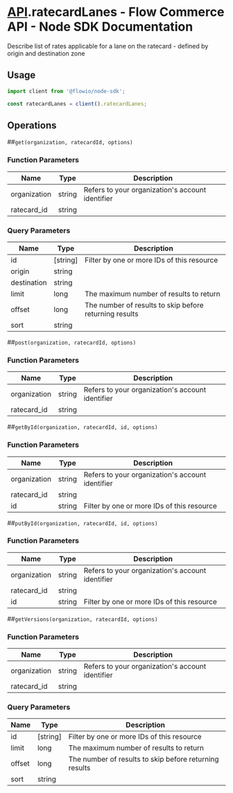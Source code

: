 # [API](README.md).ratecardLanes - Flow Commerce API - Node SDK Documentation

Describe list of rates applicable for a lane on the ratecard - defined by origin and destination zone

## Usage

```JavaScript
import client from '@flowio/node-sdk';

const ratecardLanes = client().ratecardLanes;
```

## Operations

##`get(organization, ratecardId, options)`

### Function Parameters

| Name  | Type | Description |
| ---- | ---- | ---- |
| organization | string | Refers to your organization&#x27;s account identifier |
| ratecard_id | string |  |

### Query Parameters

| Name  | Type | Description |
| ---- | ---- | ---- |
| id | [string] | Filter by one or more IDs of this resource |
| origin | string |  |
| destination | string |  |
| limit | long | The maximum number of results to return |
| offset | long | The number of results to skip before returning results |
| sort | string |  |

##`post(organization, ratecardId, options)`

### Function Parameters

| Name  | Type | Description |
| ---- | ---- | ---- |
| organization | string | Refers to your organization&#x27;s account identifier |
| ratecard_id | string |  |


##`getById(organization, ratecardId, id, options)`

### Function Parameters

| Name  | Type | Description |
| ---- | ---- | ---- |
| organization | string | Refers to your organization&#x27;s account identifier |
| ratecard_id | string |  |
| id | string | Filter by one or more IDs of this resource |


##`putById(organization, ratecardId, id, options)`

### Function Parameters

| Name  | Type | Description |
| ---- | ---- | ---- |
| organization | string | Refers to your organization&#x27;s account identifier |
| ratecard_id | string |  |
| id | string | Filter by one or more IDs of this resource |


##`getVersions(organization, ratecardId, options)`

### Function Parameters

| Name  | Type | Description |
| ---- | ---- | ---- |
| organization | string | Refers to your organization&#x27;s account identifier |
| ratecard_id | string |  |

### Query Parameters

| Name  | Type | Description |
| ---- | ---- | ---- |
| id | [string] | Filter by one or more IDs of this resource |
| limit | long | The maximum number of results to return |
| offset | long | The number of results to skip before returning results |
| sort | string |  |

